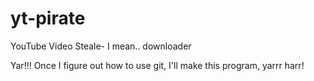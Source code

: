 # yt-pirate
YouTube Video Steale- I mean.. downloader

Yar!!! Once I figure out how to use git, I'll make this program, yarrr harr!
